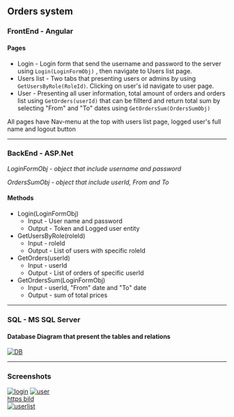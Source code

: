 
## Orders system
### FrontEnd - Angular
#### Pages
* Login - Login form that send the username and password to the server using `Login(LoginFormObj)`
, then navigate to Users list page.
* Users list - Two tabs that presenting users or admins by using `GetUsersByRole(RoleId)`. Clicking on user's id navigate to user page.
* User - Presenting all user information, total amount of orders and orders list using `GetOrders(userId)` that can be fillterd and return total sum by selecting "From" and "To" dates using `GetOrdersSum(OrdersSumObj)`

All pages have Nav-menu at the top with users list page, logged user's full name and logout button
- - - -
### BackEnd - ASP.Net

*LoginFormObj - object that include username and password*

*OrdersSumObj - object that include userId, From and To*
 #### Methods
 * Login(LoginFormObj)
    * Input - User name and password
    * Output -  Token and Logged user entity
 * GetUsersByRole(roleId)
    * Input - roleId
    * Output -  List of users with specific roleId
 * GetOrders(userId)
    * Input - userId
    * Output -  List of orders of specific userId
 * GetOrdersSum(LoginFormObj)
    * Input - userId, "From" date and "To" date
    * Output -  sum of total prices
- - - -
### SQL - MS SQL Server
#### Database Diagram that present the tables and relations

<a href="https://ibb.co/Ypj52F2"><img src="https://i.ibb.co/2gKzq1q/DB.png" alt="DB" border="0"></a>
- - - -
### Screenshots
<a href="https://ibb.co/0h952Pp"><img src="https://i.ibb.co/Tm0y2zD/login.png" alt="login" border="0"></a>
<a href="https://ibb.co/fxG8fRL"><img src="https://i.ibb.co/JsFxVLg/user.png" alt="user" border="0"></a><br /><a target='_blank' href='https://de.imgbb.com/'>https bild</a><br />
<a href="https://ibb.co/YDd7SKG"><img src="https://i.ibb.co/9w490fj/userlist.png" alt="userlist" border="0"></a>


